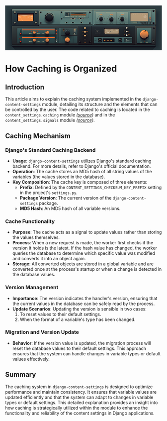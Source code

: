 ![Django Content Settings](img/title_8.png)

# How Caching is Organized

## Introduction

This article aims to explain the caching system implemented in the `django-content-settings` module, detailing its structure and the elements that can be controlled by the user. The code related to caching is located in the `content_settings.caching` module *([source](https://github.com/occipital/django-content-settings/blob/master/content_settings/caching.py))* and in the `content_settings.signals` module *([source](https://github.com/occipital/django-content-settings/blob/master/content_settings/signals.py))*.

## Caching Mechanism

### Django's Standard Caching Backend

- **Usage**: `django-content-settings` utilizes Django's standard caching backend. For more details, refer to Django's official documentation.
- **Operation**: The cache stores an MD5 hash of all string values of the variables (the values stored in the database).
- **Key Composition**: The cache key is composed of three elements:
  - **Prefix**: Defined by the `CONTENT_SETTINGS_CHECKSUM_KEY_PREFIX` setting in the project's `settings.py`.
  - **Package Version**: The current version of the `django-content-settings` package.
  - **MD5 Hash**: An MD5 hash of all variable versions.

### Cache Functionality

- **Purpose**: The cache acts as a signal to update values rather than storing the values themselves.
- **Process**: When a new request is made, the worker first checks if the version it holds is the latest. If the hash value has changed, the worker queries the database to determine which specific value was modified and converts it into an object again.
- **Storage**: All converted objects are stored in a global variable and are converted once at the process's startup or when a change is detected in the database values.

### Version Management

- **Importance**: The version indicates the handler's version, ensuring that the current values in the database can be safely read by the process.
- **Update Scenarios**: Updating the version is sensible in two cases:
  1. To reset values to their default settings.
  2. When the format of a variable's type has been changed.

### Migration and Version Update

- **Behavior**: If the version value is updated, the migration process will reset the database values to their default settings. This approach ensures that the system can handle changes in variable types or default values effectively.

## Summary

The caching system in `django-content-settings` is designed to optimize performance and maintain consistency. It ensures that variable values are updated efficiently and that the system can adapt to changes in variable types or default settings. This detailed explanation provides an insight into how caching is strategically utilized within the module to enhance the functionality and reliability of the content settings in Django applications.
